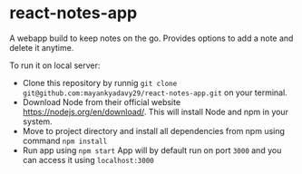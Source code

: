 # react-notes-app
A  webapp build to keep notes on the go. Provides options  to add a note and delete it anytime.

To run it  on local server: 
  - Clone this repository by runnig `git clone git@github.com:mayankyadavy29/react-notes-app.git` on your terminal.
  - Download Node from their official website https://nodejs.org/en/download/. This will install Node and npm in your system.
  - Move to project directory and install all dependencies from npm using command `npm install`  
  - Run app using `npm start`
  App will by default run on port `3000` and you can access it using `localhost:3000`
  
